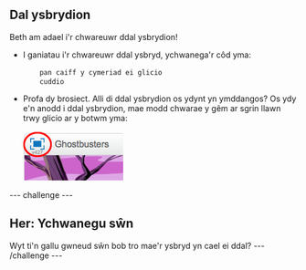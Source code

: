 ## Dal ysbrydion

Beth am adael i'r chwareuwr ddal ysbrydion!

+ I ganiatau i'r chwareuwr ddal ysbryd, ychwanega'r côd yma:

	```blocks
		pan caiff y cymeriad ei glicio
		cuddio
	```
+ Profa dy brosiect. Alli di ddal ysbrydion os ydynt yn ymddangos? Os ydy e'n anodd i ddal ysbrydion, mae modd chwarae y gêm ar sgrin llawn trwy glicio ar y botwm yma:

	![screenshot](images/ghost-fullscreen.png)


--- challenge ---
## Her: Ychwanegu sŵn
Wyt ti'n gallu gwneud sŵn bob tro mae'r ysbryd yn cael ei ddal?
--- /challenge ---
